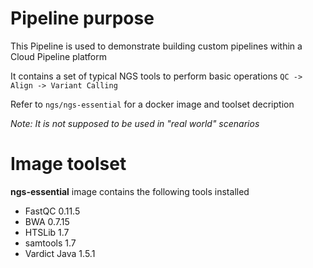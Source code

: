 # Pipeline purpose

This Pipeline is used to demonstrate building custom pipelines within a Cloud Pipeline platform

It contains a set of typical NGS tools to perform basic operations `QC -> Align -> Variant Calling`

Refer to `ngs/ngs-essential` for a docker image and toolset decription

*Note: It is not supposed to be used in "real world" scenarios*

# Image toolset

**ngs-essential** image contains the following tools installed
- FastQC 0.11.5
- BWA 0.7.15
- HTSLib 1.7
- samtools 1.7
- Vardict Java 1.5.1
